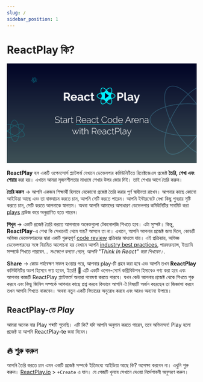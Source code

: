 ```yaml
---
slug: /
sidebar_position: 1
---
```


# ReactPlay কি?

![banner](./img/banner.png)

**ReactPlay** হল একটি ওপেনসোর্স প্ল্যাটফর্ম যেখানে ডেভেলপার কমিউনিটিতে রিয়েক্টজেএস প্রজেক্ট **তৈরি, শেখা এবং শেয়ার** করা হয়। এখানে আমরা সৃজনশীলতার মাধ্যমে শেখার উপর জোর দিই। তাই শেখার আগে তৈরি করুন।

**তৈরি করুন** → আপনি একজন শিক্ষার্থী হিসাবে যেকোনো প্রজেক্ট তৈরি করার পূর্ণ স্বাধীনতা রাখেন। আপনার কাছে কোনো আইডিয়া আছে এবং তা বাস্তবায়ন করতে চান, আপনি সেটি করতে পারেন। আপনি ইন্টারনেটে দেখা কিছু পুনরায় সৃষ্টি করতে চান, সেটি করতে আপনাকে স্বাগতম। অথবা আপনি আমাদের অসাধারণ ডেভেলপার কমিউনিটির সাবমিট করা [plays](https://reactplay.io/plays) ব্রাউজ করে অনুপ্রাণিত হতে পারেন।

**শিখুন** → একটি প্রজেক্ট তৈরি করতে আপনাকে অনেকগুলো টেকনোলজি শিখতে হবে। এটা সুস্পষ্ট। কিন্তু, **ReactPlay**-এ শেখা কি সেখানেই থেমে যায়? আসলে তা না। এখানে, আপনি আপনার প্রজেক্ট জমা দিলে, কোডটি অভিজ্ঞ ডেভেলপারদের দ্বারা একটি গুরুত্বপূর্ণ [code review](https://en.wikipedia.org/wiki/Code_review) প্রক্রিয়ার মাধ্যমে যায়। এই প্রক্রিয়ায়, অভিজ্ঞ ডেভেলপারদের সঙ্গে নিয়মিত আলোচনা হয় যেখানে আপনি [industry best practices](https://github.com/reactplay/react-play/wiki/ReactPlay-Code-Review-Checklist), পারফরম্যান্স, ইত্যাদি সম্পর্কে শিখতে পারবেন... _সংক্ষেপে বলতে গেলে, আপনি "Think In React" করা শিখবেন।_.

**Share** → কোড পর্যবেক্ষণ সফল হওয়ার পরে, আপনার play-টি গ্রহন করা হবে এবং আপনি তখন **ReactPlay** কমিউনিটির অংশ হিসেবে গণ্য হবেন, ইয়ে!! 🥳 এটি একটি ওপেন-সোর্স কন্ট্রিবিউশন হিসাবেও গণ্য করা হবে এবং আপনার কাজটি ReactPlay প্ল্যাটফর্মে অন্যরা গবেষণা করতে পারবে। যখন কেউ আপনার প্রজেক্ট থেকে শিখতে শুরু করবে এবং কিছু জিনিস সম্পর্কে আপনার কাছে প্রশ্ন করবে কিভাবে আপনি ঐ বিষয়টি অর্জন করেছেন তা জিজ্ঞাসা করবে তখন আপনি শিখতে থাকবেন। অথবা নতুন একটি ফিচারের অনুরোধ করবে এবং আরও অন্যান্য উপায়ে।

## ReactPlay-তে _Play_

আমরা অনেক বার Play শব্দটি শুনেছি। এটি কি? যদি আপনি অনুমান করতে পারেন, তবে অভিনন্দন! Play হলো প্রজেক্ট যা আপনি ReactPlay-te জমা দিবেন।

## 🔥 শুরু করুন

আপনি তৈরি করতে চান এমন একটি প্রজেক্ট সম্পর্কে ইতিমধ্যে আইডিয়া আছে কি? অপেক্ষা করবেন না। এখুনি শুরু করুন। [ReactPlay.io](https://reactplay.io/) > `+Create` এ যান। যে পেজটি খুলবে সেখানে দেওয়া নির্দেশাবলী অনুসরণ করুন।
